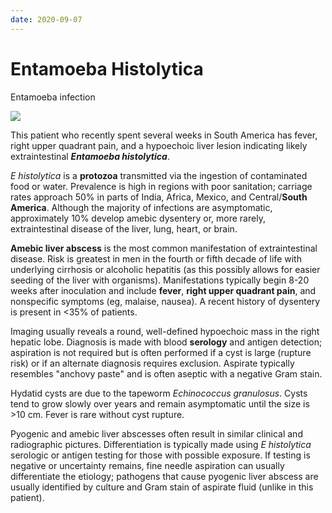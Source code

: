 ```yaml
---
date: 2020-09-07
---
```


# Entamoeba Histolytica

<!-- A 43-year-old man comes to the emergency department due to 4 days of fever, malaise, nausea, anorexia, and right upper quadrant abdominal pain. The patient was diagnosed with chronic hepatitis C infection 2 years ago but has not received any treatment. He has no other  medical problems and takes no medications. The patient recently  returned from a 4-week trip to South America where he had several episodes of diarrhea that improved with oral ciprofloxacin.  He has been home for 2 months and has not had recurrences of the  diarrhea. The patient does not use tobacco or alcohol but has a remote  history of injection drug use. He has a dog that lives with him.  Temperature is 38.3 C (101 F), blood pressure is 140/90 mm Hg, and pulse is 110/min. The abdomen is soft and nondistended with marked right upper quadrant tenderness. Ultrasonography reveals a 6-cm hypoechoic lesion in the right hepatic lobe. Fine-needle aspiration of the lesion reveals thick, dark brown fluid. Gram stain of the fluid is negative for microorganisms. Which of the following is the most likely cause of this patient's current condition? -->

Entamoeba infection

<!-- entamoeba histolytica risk, sx, dx, rx -->

![](https://photos.thisispiggy.com/file/wikiFiles/image-20200713164843369.png)

This patient who recently spent several weeks in  South America has fever, right upper quadrant pain, and a hypoechoic  liver lesion indicating likely extraintestinal **_Entamoeba histolytica_**.

_E histolytica_ is a **protozoa** transmitted via the ingestion of contaminated food or water.  Prevalence is high in regions with poor sanitation; carriage rates  approach 50% in parts of India, Africa, Mexico, and Central/**South America**.  Although the majority of infections are asymptomatic, approximately 10% develop amebic dysentery or, more rarely, extraintestinal disease of  the liver, lung, heart, or brain.

**Amebic liver abscess** is the most common manifestation of extraintestinal disease. Risk is  greatest in men in the fourth or fifth decade of life with underlying  cirrhosis or alcoholic hepatitis (as this possibly allows for easier  seeding of the liver with organisms). Manifestations typically begin  8-20 weeks after inoculation and include **fever**, **right upper quadrant pain**, and nonspecific symptoms (eg, malaise, nausea). A recent history of dysentery is present in <35% of patients.

Imaging usually reveals a round, well-defined hypoechoic mass in the right hepatic lobe. Diagnosis is made with blood **serology** and antigen detection; aspiration is not required but is often  performed if a cyst is large (rupture risk) or if an alternate diagnosis requires exclusion. Aspirate typically resembles "anchovy paste" and  is often aseptic with a negative Gram stain.

Hydatid cysts are due to the tapeworm _Echinococcus granulosus_.  Cysts tend to grow slowly over years and remain asymptomatic until the  size is >10 cm. Fever is rare without cyst rupture.

Pyogenic and amebic liver abscesses often result in similar clinical and radiographic pictures. Differentiation is typically made using _E histolytica_ serologic or antigen testing for those with possible exposure. If testing is  negative or uncertainty remains, fine needle aspiration can usually  differentiate the etiology; pathogens that cause pyogenic liver abscess  are usually identified by culture and Gram stain of aspirate fluid  (unlike in this patient).
